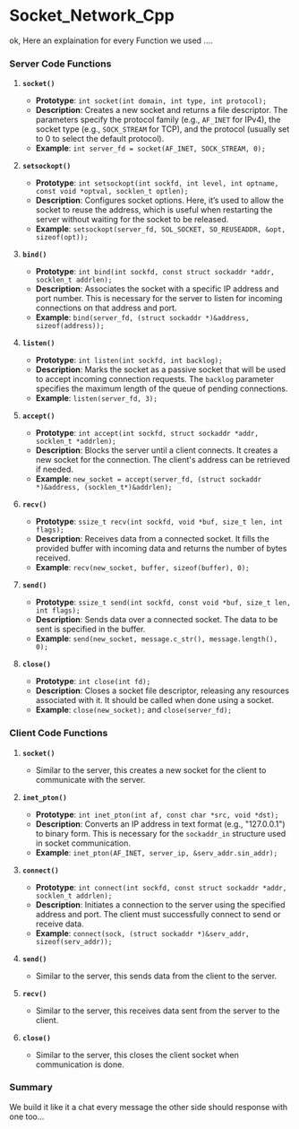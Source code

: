 # Socket_Network_Cpp

ok, Here an explaination for every Function we used ....

### Server Code Functions

1. **`socket()`**
   - **Prototype**: `int socket(int domain, int type, int protocol);`
   - **Description**: Creates a new socket and returns a file descriptor. The parameters specify the protocol family (e.g., `AF_INET` for IPv4), the socket type (e.g., `SOCK_STREAM` for TCP), and the protocol (usually set to 0 to select the default protocol).
   - **Example**: `int server_fd = socket(AF_INET, SOCK_STREAM, 0);`

2. **`setsockopt()`**
   - **Prototype**: `int setsockopt(int sockfd, int level, int optname, const void *optval, socklen_t optlen);`
   - **Description**: Configures socket options. Here, it’s used to allow the socket to reuse the address, which is useful when restarting the server without waiting for the socket to be released.
   - **Example**: `setsockopt(server_fd, SOL_SOCKET, SO_REUSEADDR, &opt, sizeof(opt));`

3. **`bind()`**
   - **Prototype**: `int bind(int sockfd, const struct sockaddr *addr, socklen_t addrlen);`
   - **Description**: Associates the socket with a specific IP address and port number. This is necessary for the server to listen for incoming connections on that address and port.
   - **Example**: `bind(server_fd, (struct sockaddr *)&address, sizeof(address));`

4. **`listen()`**
   - **Prototype**: `int listen(int sockfd, int backlog);`
   - **Description**: Marks the socket as a passive socket that will be used to accept incoming connection requests. The `backlog` parameter specifies the maximum length of the queue of pending connections.
   - **Example**: `listen(server_fd, 3);`

5. **`accept()`**
   - **Prototype**: `int accept(int sockfd, struct sockaddr *addr, socklen_t *addrlen);`
   - **Description**: Blocks the server until a client connects. It creates a new socket for the connection. The client's address can be retrieved if needed.
   - **Example**: `new_socket = accept(server_fd, (struct sockaddr *)&address, (socklen_t*)&addrlen);`

6. **`recv()`**
   - **Prototype**: `ssize_t recv(int sockfd, void *buf, size_t len, int flags);`
   - **Description**: Receives data from a connected socket. It fills the provided buffer with incoming data and returns the number of bytes received.
   - **Example**: `recv(new_socket, buffer, sizeof(buffer), 0);`

7. **`send()`**
   - **Prototype**: `ssize_t send(int sockfd, const void *buf, size_t len, int flags);`
   - **Description**: Sends data over a connected socket. The data to be sent is specified in the buffer.
   - **Example**: `send(new_socket, message.c_str(), message.length(), 0);`

8. **`close()`**
   - **Prototype**: `int close(int fd);`
   - **Description**: Closes a socket file descriptor, releasing any resources associated with it. It should be called when done using a socket.
   - **Example**: `close(new_socket);` and `close(server_fd);`

### Client Code Functions

1. **`socket()`**
   - Similar to the server, this creates a new socket for the client to communicate with the server.

2. **`inet_pton()`**
   - **Prototype**: `int inet_pton(int af, const char *src, void *dst);`
   - **Description**: Converts an IP address in text format (e.g., "127.0.0.1") to binary form. This is necessary for the `sockaddr_in` structure used in socket communication.
   - **Example**: `inet_pton(AF_INET, server_ip, &serv_addr.sin_addr);`

3. **`connect()`**
   - **Prototype**: `int connect(int sockfd, const struct sockaddr *addr, socklen_t addrlen);`
   - **Description**: Initiates a connection to the server using the specified address and port. The client must successfully connect to send or receive data.
   - **Example**: `connect(sock, (struct sockaddr *)&serv_addr, sizeof(serv_addr));`

4. **`send()`**
   - Similar to the server, this sends data from the client to the server.

5. **`recv()`**
   - Similar to the server, this receives data sent from the server to the client.

6. **`close()`**
   - Similar to the server, this closes the client socket when communication is done.

### Summary

We build it like it a chat every message the other side should response with one too...

